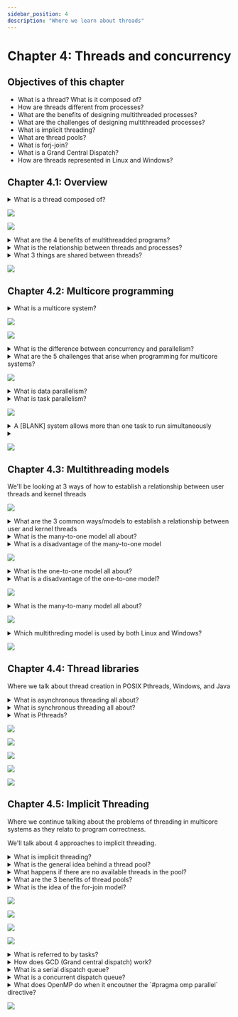```yaml
---
sidebar_position: 4
description: "Where we learn about threads"
---
```


# Chapter 4: Threads and concurrency

## Objectives of this chapter

- What is a thread? What is it composed of?
- How are threads different from processes?
- What are the benefits of designing multithreaded processes?
- What are the challenges of designing multithreaded processes?
- What is implicit threading?
- What are thread pools?
- What is forj-join?
- What is a Grand Central Dispatch?
- How are threads represented in Linux and Windows?

## Chapter 4.1: Overview

<details>
    <summary>What is a thread composed of?</summary>
    <ul>
        <li>An ID</li>
        <li>A program counter (PC)</li>
        <li>A register set</li>
        <li>A stack</li>
    </ul>
</details>

![](./assets/f4.1.1.png)

![](./assets/f4.1.2.png)

<details>
    <summary>What are the 4 benefits of multithreadded programs?</summary>
    <ul>
        <li>Responsiveness: now you don't have to freeze a site when a user clicks a button</li>
        <li>Resource sharing: Threads share memory with the process they belong to!</li>
        <li>Economy: it's easier to context-switch between threads than processes</li>
        <li>Scalability: </li>
    </ul>
</details>

<details>
    <summary>What is the relationship between threads and processes?</summary>
    <div>A process consists of one or more threads</div>
</details>

<details>
    <summary>What 3 things are shared between threads?</summary>
    <ul>
        <li>Code</li>
        <li>Data</li>
        <li>Files</li>
    </ul>
</details>

![](./assets/sg4.1.png)

## Chapter 4.2: Multicore programming

<details>
    <summary>What is a multicore system?</summary>
    <div>A system that contains a single processing chip with multiple computing cores</div>
</details>


![](./assets/pa4.2.1.png)

![](./assets/pa4.2.2.png)

<details>
    <summary>What is the difference between concurrency and parallelism?</summary>
    <div>Concurrency: Every task in your to-do list gets to make progress!</div>
    <div>Parallelism: You can do more than one task at the same time</div>
</details>

<details>
    <summary>What are the 5 challenges that arise when programming for multicore systems?</summary>
    <ul>
        <li>Identifying tasks: this means where in my program can I find areas that can benefit from parallellism and/or concurrency?</li>
        <li>Balance: this means that each task must perform equal work of equal value</li>
        <li>Data splitting: this means dividing the data into separate cores</li>
        <li>Dats dependency: make sure one task's data isn't dependent on another task's data</li>
        <li>Testing and debugging is a pain in the butt LOL</li>
    </ul>
</details>

![](./assets/amdahls-law.png)

<details>
    <summary>What is data parallelism?</summary>
    <div>1 data over cores</div>
    <div>1 data, several cores performing the same operation</div>
    <div>Distribute one data over several threads that perform the same operation on the data</div>
    <div>Think of summing an array by having thread $T1$ sum $[0] ... [n/2 - 1]$ on core 0, and $T2$ sum $[n/2-1] ... [n-1]$ on core 1</div>
</details>

<details>
    <summary>What is task parallelism?</summary>
    <div>Tasks (threads) over cores</div>
    <div>Distribute threads across multiple cores</div>
    <div>Imagine a polyamorous couple (threads) who has to do household chores (operations on some data). One person can do the dishes while another takes out the trashwhile another cleans the bathroom while another buys groceries</div>
</details>

![](./assets/f4.2.1.png)

<details>
    <summary>A [BLANK] system allows more than one task to run simultaneously</summary>
    <div>Parallel</div>
</details>

<details>
    <summary></summary>
    <div></div>
</details>

![](./assets/sg4.2.png)

## Chapter 4.3: Multithreading models

We'll be looking at 3 ways of how to establish a relationship between user threads and kernel threads

![](./assets/f4.3.1.png)

<details>
    <summary>What are the 3 common ways/models to establish a relationship between user and kernel threads</summary>
    <ul>
        <li>Many-to-one model</li>
        <li>One-to-one model</li>
        <li>Many-to-many model</li>
    </ul>
</details>

<details>
    <summary>What is the many-to-one model all about?</summary>
    <div>Have one kernel thread, and assign a bunch of user threads to it</div>
</details>

<details>
    <summary>What is a disadvantage of the many-to-one model</summary>
    <div>If a thread needs to make a blocking sys call, the entire process will block</div>
    <div>Parallelism is not possible because only one thread can access the kernel at a time</div>
</details>

![](./assets/f4.3.2.png)

<details>
    <summary>What is the one-to-one model all about?</summary>
    <div>One kernel thread per user thread</div>
</details>

<details>
    <summary>What is a disadvantage of the one-to-one model?</summary>
    <div>If you got 9283746 user threads, you're gonna need 9283746 kernel threads. This has an impact on the performance of a system</div>
</details>

![](./assets/f4.3.3.png)

<details>
    <summary>What is the many-to-many model all about?</summary>
    <div>Take $n$ user level threads, and assign $\le n$ kernel threads to each of them</div>
</details>

![](./assets/f4.3.4.png)

<details>
    <summary>Which multithreding model is used by both Linux and Windows?</summary>
    <div>One-to-one model</div>
</details>

![](./assets/sg4.3.png)

## Chapter 4.4: Thread libraries

Where we talk about thread creation in POSIX Pthreads, Windows, and Java

<details>
    <summary>What is asynchronous threading all about?</summary>
    <div>Parent thread creates child thread, then parent continues execution alongside its child (concurrently and independently of one another)</div>
    <div>This means no data sharing between father and son</div>
</details>

<details>
    <summary>What is synchronous threading all about?</summary>
    <div>Father thread creates children, then wait for its children to be done with their jobs before continuing execution</div>
</details>

<details>
    <summary>What is Pthreads?</summary>
    <div>It is a specification for how threads should behave, NOT an implementation</div>
</details>

![](./assets/f4.4.1.png)

![](./assets/f4.4.2.png)

![](./assets/f4.4.3.png)

![](./assets/f4.4.4.png)

![](./assets/sg4.4.png)

## Chapter 4.5: Implicit Threading

Where we continue talking about the problems of threading in multicore systems as they relato to program correctness.

We'll talk about 4 approaches to implicit threading.

<details>
    <summary>What is implicit threading?</summary>
    <div>Transferring the responsability of creating nad managing threads from app devs to compilers and run=time libraries</div>
</details>

<details>
    <summary>What is the general idea behind a thread pool?</summary>
    <div>You make a bunch of threads at start-up, then when you need a thread for something, you pikc on eout from the pool of threads you just made</div>
</details>

<details>
    <summary>What happens if there are no available threads in the pool?</summary>
    <div>The task is queued until a thread is available</div>
</details>

<details>
    <summary>What are the 3 benefits of thread pools?</summary>
    <ul>
        <li>Picking a thread from the pool is faster then creating one</li>
        <li>Separating thread creation from task performance is a good thing!</li>
        <li>Putting limits on how many threads you have makes your CPU a happier CPU!</li>
    </ul>
</details>

<details>
    <summary>What is the idea of the for-join model?</summary>
    <div>Parent thread creates many kids, then waits for its kids to finish their job and join the parent</div>
</details>

![](./assets/f4.5.2.png)

![](./assets/pa4.5.2.png)

![](./assets/f4.5.3.png)

![](./assets/f4.5.4.png)

<details>
    <summary>What is referred to by tasks?</summary>
    <div>Sections of code</div>
</details>

<details>
    <summary>How does GCD (Grand central dispatch) work?</summary>
    <div>GCD places tasks on a dispatch queue that then get assigned to a thread from a pool of threads managed by GCD</div>
</details>

<details>
    <summary>What is a serial dispatch queue?</summary>
    <div>A dispatch queue where removed tasks must complete execution before another task is removed</div>
</details>

<details>
    <summary>What is a concurrent dispatch queue?</summary>
    <div>A dispatch queue where several tasks may be removed at a time</div>
</details>

<details>
    <summary>What does OpenMP do when it encoutner the `#pragma omp parallel` directive?</summary>
    <div>It creates as many threads as there are processing cores</div>
</details>

![](./assets/sg4.5.png)

